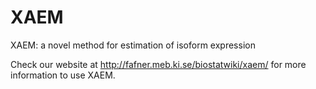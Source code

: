 # XAEM
XAEM: a novel method for estimation of isoform expression

Check our website at http://fafner.meb.ki.se/biostatwiki/xaem/ for more information to use XAEM.

